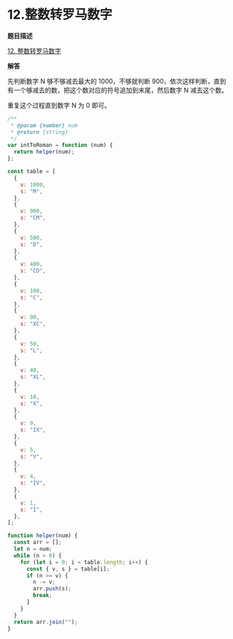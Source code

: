 # 12.整数转罗马数字

**题目描述**

[12. 整数转罗马数字](https://leetcode-cn.com/problems/integer-to-roman/)

**解答**

先判断数字 N 够不够减去最大的 1000，不够就判断 900，依次这样判断，直到有一个够减去的数，把这个数对应的符号追加到末尾，然后数字 N 减去这个数。

重复这个过程直到数字 N 为 0 即可。

```js
/**
 * @param {number} num
 * @return {string}
 */
var intToRoman = function (num) {
  return helper(num);
};

const table = [
  {
    v: 1000,
    s: "M",
  },
  {
    v: 900,
    s: "CM",
  },
  {
    v: 500,
    s: "D",
  },
  {
    v: 400,
    s: "CD",
  },
  {
    v: 100,
    s: "C",
  },
  {
    v: 90,
    s: "XC",
  },
  {
    v: 50,
    s: "L",
  },
  {
    v: 40,
    s: "XL",
  },
  {
    v: 10,
    s: "X",
  },
  {
    v: 9,
    s: "IX",
  },
  {
    v: 5,
    s: "V",
  },
  {
    v: 4,
    s: "IV",
  },
  {
    v: 1,
    s: "I",
  },
];

function helper(num) {
  const arr = [];
  let n = num;
  while (n > 0) {
    for (let i = 0; i < table.length; i++) {
      const { v, s } = table[i];
      if (n >= v) {
        n -= v;
        arr.push(s);
        break;
      }
    }
  }
  return arr.join("");
}
```
